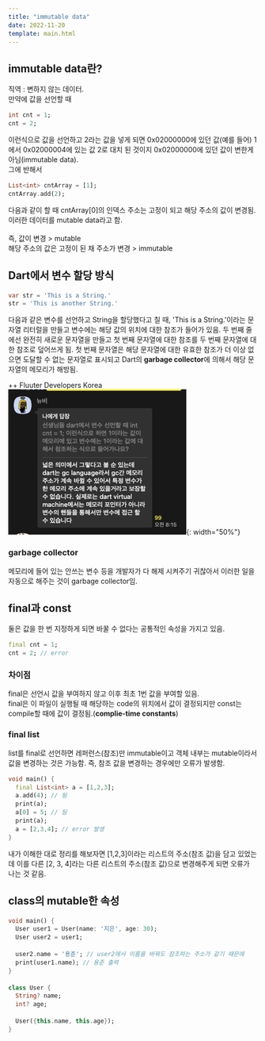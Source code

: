 ```yaml
---
title: "immutable data"
date: 2022-11-20
template: main.html
---
```


## immutable data란?
직역 : 변하지 않는 데이터. <br>
만약에 값을 선언할 때 
```dart
int cnt = 1;
cnt = 2;
```
이런식으로 값을 선언하고 2라는 값을 넣게 되면 0x02000000에 있던 값(예를 들어) 1에서 0x02000004에 있는 값 2로 대치 된 것이지 0x02000000에 있던 값이 변한게 아님(immutable data). <br>
그에 반해서 
```dart
List<int> cntArray = [1];
cntArray.add(2);
```
다음과 같이 할 때 cntArray[0]의 인덱스 주소는 고정이 되고 해당 주소의 값이 변경됨. 이러한 데이터를 mutable data라고 함.<br><br>
즉, 값이 변경 > mutable<br>
해당 주소의 값은 고정이 된 채 주소가 변경 > immutable

## Dart에서 변수 할당 방식

```dart
var str = 'This is a String.'
str = 'This is another String.'
```

다음과 같은 변수를 선언하고 String을 할당했다고 칠 때, 'This is a String.'이라는 문자열 리터럴을 만들고 변수에는 해당 값의 위치에 대한 참조가 들어가 있음. 
두 번째 줄에선 완전히 새로운 문자열을 만들고 첫 번째 문자열에 대한 참조를 두 번째 문자열에 대한 참조로 덮어쓰게 됨. 
첫 번째 문자열은 해당 문자열에 대한 유효한 참조가 더 이상 없으면 도달할 수 없는 문자열로 표시되고 Dart의 **garbage collector**에 의해서 해당 문자열의 메모리가 해방됨.

++ Fluuter Developers Korea<br>
![](./img/immutable_data/dart_gc_language.png){: width="50%"}

### garbage collector 
메모리에 들어 있는 안쓰는 변수 등을 개발자가 다 해제 시켜주기 귀찮아서 이러한 일을 자동으로 해주는 것이 garbage collector임.


## final과 const
둘은 값을 한 번 지정하게 되면 바꿀 수 없다는 공통적인 속성을 가지고 있음.

```dart
final cnt = 1; 
cnt = 2; // error
```

### 차이점
final은 선언시 값을 부여하지 않고 이후 최초 1번 값을 부여할 있음.<br>
final은 이 파일이 실행될 때 해당하는 code의 위치에서 값이 결정되지만 const는 compile할 때에 값이 결정됨.(**complie-time constants**)

### final list
list를 final로 선언하면 레퍼런스(참조)만 immutable이고 객체 내부는 mutable이라서 값을 변경하는 것은 가능함. 
즉, 참조 값을 변경하는 경우에만 오류가 발생함. 
```dart
void main() {
  final List<int> a = [1,2,3];
  a.add(4); // 됨
  print(a);
  a[0] = 5; // 됨
  print(a);
  a = [2,3,4]; // error 발생 
}
```
내가 이해한 대로 정리를 해보자면 [1,2,3]이라는 리스트의 주소(참조 값)을 담고 있었는데 이를 다른 [2, 3, 4]라는 다른 리스트의 주소(참조 값)으로 변경해주게 되면 오류가 나는 것 같음. 


## class의 mutable한 속성
```dart
void main() {
  User user1 = User(name: '지은', age: 30);
  User user2 = user1;
  
  user2.name = '용준'; // user2에서 이름을 바꿔도 참조하는 주소가 같기 때문에
  print(user1.name); // 용준 출력
}

class User {
  String? name;
  int? age;
  
  User({this.name, this.age});
}
```

